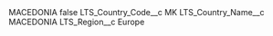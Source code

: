 <?xml version="1.0" encoding="UTF-8"?>
<CustomMetadata xmlns="http://soap.sforce.com/2006/04/metadata" xmlns:xsi="http://www.w3.org/2001/XMLSchema-instance" xmlns:xsd="http://www.w3.org/2001/XMLSchema">
    <label>MACEDONIA</label>
    <protected>false</protected>
    <values>
        <field>LTS_Country_Code__c</field>
        <value xsi:type="xsd:string">MK</value>
    </values>
    <values>
        <field>LTS_Country_Name__c</field>
        <value xsi:type="xsd:string">MACEDONIA</value>
    </values>
    <values>
        <field>LTS_Region__c</field>
        <value xsi:type="xsd:string">Europe</value>
    </values>
</CustomMetadata>
